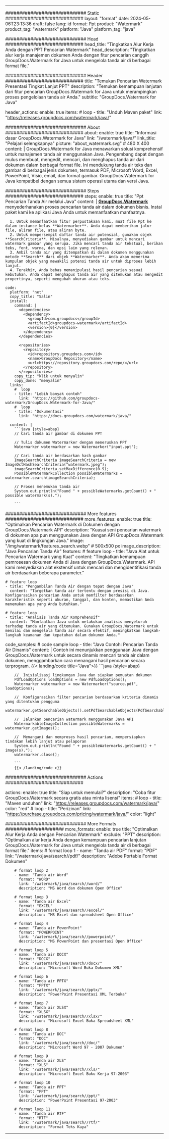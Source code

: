 
---
############################# Static ############################
layout: "format"
date:  2024-05-06T23:13:36
draft: false
lang: id
format: Ppt
product: "Watermark"
product_tag: "watermark"
platform: "Java"
platform_tag: "java"

############################# Head ############################
head_title: "Tingkatkan Alur Kerja Anda dengan PPT Pencarian Watermark"
head_description: "Tingkatkan alur kerja manajemen dokumen Anda dengan fitur pencarian canggih GroupDocs.Watermark for Java untuk mengelola tanda air di berbagai format file."

############################# Header ############################
title: "Temukan Pencarian Watermark Presentasi Tingkat Lanjut PPT" 
description: "Temukan kemampuan lanjutan dari fitur pencarian GroupDocs.Watermark for Java untuk merampingkan proses pengelolaan tanda air Anda."
subtitle: "GroupDocs.Watermark for Java" 

header_actions:
  enable: true
  items:
    #  loop
    - title: "Unduh Maven paket"
      link: "https://releases.groupdocs.com/watermark/java/"
      
############################# About ############################
about:
    enable: true
    title: "Informasi dasar GroupDocs.Watermark for Java"
    link: "/watermark/java/"
    link_title: "Pelajari selengkapnya"
    picture: "about_watermark.svg" # 480 X 400
    content: |
       GroupDocs.Watermark for Java menawarkan solusi komprehensif untuk manajemen tanda air menggunakan Java. Pengembang dapat dengan mulus membuat, mengedit, mencari, dan menghapus tanda air dari dokumen dalam berbagai format file. Ini mendukung tanda air teks dan gambar di berbagai jenis dokumen, termasuk PDF, Microsoft Word, Excel, PowerPoint, Visio, email, dan format gambar. GroupDocs.Watermark for Java kompatibel dengan semua sistem operasi utama dan versi Java.

############################# Steps ############################
steps:
    enable: true
    title: "Ppt Pencarian Tanda Air melalui Java"
    content: |
      **[GroupDocs.Watermark](https://products.groupdocs.com/watermark/java/)** menyederhanakan proses pencarian tanda air dalam dokumen bisnis. Instal paket kami ke aplikasi Java Anda untuk memanfaatkan manfaatnya.
      
      1. Untuk memanfaatkan fitur perpustakaan kami, muat file Ppt ke dalam instance kelas **Watermarker**. Anda dapat memberikan jalur file, aliran file, atau aliran byte.
      2. Untuk mempersempit daftar tanda air potensial, gunakan objek **SearchCriteria**. Misalnya, menyediakan gambar untuk mencari watermark gambar yang serupa. Jika mencari tanda air tekstual, berikan teks, font, warna, dan opsi lain yang relevan.
      3. Ambil tanda air yang ditempatkan di dalam dokumen menggunakan metode **Search** dari objek **Watermarker**. Anda akan menerima kumpulan objek yang mewakili potensi tanda air untuk diproses lebih lanjut.
      4. Terakhir, Anda bebas memanipulasi hasil pencarian sesuai kebutuhan. Anda dapat menghapus tanda air yang ditemukan atau mengedit propertinya, seperti mengubah ukuran atau teks.
   
    code:
      platform: "net"
      copy_title: "Salin"
      install:
        command: |
          <dependencies>
            <dependency>
              <groupId>com.groupdocs</groupId>
              <artifactId>groupdocs-watermark</artifactId>
              <version>{0}</version>
            </dependency>
          </dependencies>

          <repositories>
            <repository>
              <id>repository.groupdocs.com</id>
              <name>GroupDocs Repository</name>
              <url>https://repository.groupdocs.com/repo/</url>
            </repository>
          </repositories>
        copy_tip: "klik untuk menyalin"
        copy_done: "menyalin"
      links:
        #  loop
        - title: "Lebih banyak contoh"
          link: "https://github.com/groupdocs-watermark/GroupDocs.Watermark-for-Java/"
        #  loop
        - title: "Dokumentasi"
          link: "https://docs.groupdocs.com/watermark/java/"
          
      content: |
        ```java {style=abap}
        // Cari tanda air gambar di dokumen PPT

        // Tulis dokumen Watermarker dengan meneruskan PPT
        Watermarker watermarker = new Watermarker("input.ppt");
        
        // Cari tanda air berdasarkan hash gambar
        ImageSearchCriteria imageSearchCriteria = new ImageDctHashSearchCriteria("watermark.jpeg");
        imageSearchCriteria.setMaxDifference(0.9);
        PossibleWatermarkCollection possibleWatermarks = watermarker.search(imageSearchCriteria);

        // Proses menemukan tanda air
        System.out.println("Found " + possibleWatermarks.getCount() + " possible watermark(s).");
        
        ```          
        
############################# More features ############################
more_features:
  enable: true
  title: "Optimalkan Pencarian Watermark di Dokumen dengan GroupDocs.Watermark API"
  description: "Kuasai seni pencarian watermark di dokumen apa pun menggunakan Java dengan API GroupDocs.Watermark yang kuat di lingkungan Java."
  image: "/img/watermark/features_search.webp" # 500x500 px
  image_description: "Java Pencarian Tanda Air"
  features:
    # feature loop
    - title: "Java Alat untuk Pencarian Watermark yang Kuat"
      content: "Tingkatkan kemampuan pemrosesan dokumen Anda di Java dengan GroupDocs.Watermark. API kami menyediakan alat ekstensif untuk mencari dan mengidentifikasi tanda air berdasarkan beberapa parameter."

    # feature loop
    - title: "Pengambilan Tanda Air dengan tepat dengan Java"
      content: "Targetkan tanda air tertentu dengan presisi di Java. Konfigurasikan pencarian Anda untuk memfilter berdasarkan karakteristik seperti ukuran, tanggal, dan konten, memastikan Anda menemukan apa yang Anda butuhkan."

    # feature loop
    - title: "Analisis Tanda Air Komprehensif"
      content: "Manfaatkan Java untuk melakukan analisis menyeluruh terhadap tanda air yang ditemukan. Gunakan GroupDocs.Watermark untuk menilai dan mengelola tanda air secara efektif, meningkatkan langkah-langkah keamanan dan kepatuhan dalam dokumen Anda."
      
  code_samples:
    # code sample loop
    - title: "Java Contoh: Pencarian Tanda Air Dinamis"
      content: |
        Contoh ini menunjukkan penggunaan Java dengan GroupDocs.Watermark untuk secara dinamis mencari tanda air dalam dokumen, menggambarkan cara menangani hasil pencarian secara terprogram.
        {{< landing/code title="Java">}}
        ```java {style=abap}
        
        //  Inisialisasi lingkungan Java dan siapkan pemuatan dokumen
        PdfLoadOptions loadOptions = new PdfLoadOptions();
        Watermarker watermarker = new Watermarker("source.pdf", loadOptions);

        //  Konfigurasikan filter pencarian berdasarkan kriteria dinamis yang ditentukan pengguna
        watermarker.getSearchableObjects().setPdfSearchableObjects(PdfSearchableObjects.AttachedImages);

        //  Jalankan pencarian watermark menggunakan Java API
        WatermarkableImageCollection possibleWatermarks = watermarker.getImages();

        //  Menangani dan memproses hasil pencarian, mempersiapkan tindakan lebih lanjut atau pelaporan
        System.out.println("Found " + possibleWatermarks.getCount() + " image(s).");
        watermarker.close();

        ```
        {{< /landing/code >}}


############################# Actions ############################

actions:
  enable: true
  title: "Siap untuk memulai?"
  description: "Coba fitur GroupDocs.Watermark secara gratis atau minta lisensi"
  items:
    #  loop
    - title: "Maven unduhan"
      link: "https://releases.groupdocs.com/watermark/java/"
      color: "red"
        #  loop
    - title: "Perizinan"
      link: "https://purchase.groupdocs.com/pricing/watermark/java/"
      color: "light"


############################# More Formats #####################
more_formats:
    enable: true
    title: "Optimalkan Alur Kerja Anda dengan Pencarian Watermark"
    exclude: "PPT"
    description: "Optimalkan alur kerja Anda dengan kemampuan pencarian lanjutan GroupDocs.Watermark for Java untuk mengelola tanda air di berbagai format file."
    items: 
        # format loop 1
        - name: "Tanda air PDF"
          format: "PDF"
          link: "/watermark/java/search//pdf/"
          description: "Adobe Portable Format Dokumen"

        # format loop 2
        - name: "Tanda air Word"
          format: "WORD"
          link: "/watermark/java/search//word/"
          description: "MS Word dan dokumen Open Office"
          
        # format loop 3
        - name: "Tanda air Excel"
          format: "EXCEL"
          link: "/watermark/java/search//excel/"
          description: "MS Excel dan spreadsheet Open Office"

        # format loop 4
        - name: "Tanda air PowerPoint"
          format: "POWERPOINT"
          link: "/watermark/java/search//powerpoint/"
          description: "MS PowerPoint dan presentasi Open Office"

        # format loop 5
        - name: "Tanda air DOCX"
          format: "DOCX"
          link: "/watermark/java/search//docx/"
          description: "Microsoft Word Buka Dokumen XML"
          
        # format loop 6
        - name: "Tanda air PPTX"
          format: "PPTX"
          link: "/watermark/java/search//pptx/"
          description: "PowerPoint Presentasi XML Terbuka"
          
        # format loop 7
        - name: "Tanda air XLSX"
          format: "XLSX"
          link: "/watermark/java/search//xlsx/"
          description: "Microsoft Excel Buka Spreadsheet XML"

        # format loop 8
        - name: "Tanda air DOC"
          format: "DOC"
          link: "/watermark/java/search//doc/"
          description: "Microsoft Word 97 - 2007 Dokumen"

        # format loop 9
        - name: "Tanda air XLS"
          format: "XLS"
          link: "/watermark/java/search//xls/"
          description: "Microsoft Excel Buku Kerja 97-2003"

        # format loop 10
        - name: "Tanda air PPT"
          format: "PPT"
          link: "/watermark/java/search//ppt/"
          description: "PowerPoint Presentasi 97-2003"

        # format loop 11
        - name: "Tanda air RTF"
          format: "RTF"
          link: "/watermark/java/search//rtf/"
          description: "Format Teks Kaya"

---